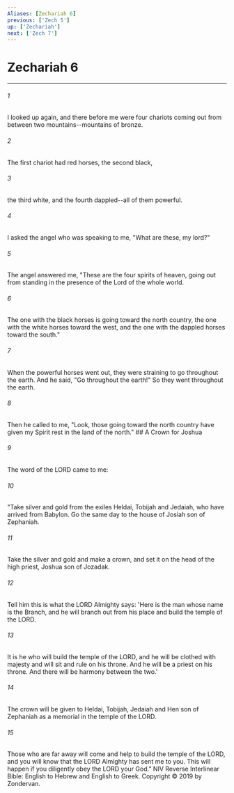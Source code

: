```yaml
---
Aliases: [Zechariah 6]
previous: ['Zech 5']
up: ['Zechariah']
next: ['Zech 7']
---
```

# Zechariah 6

***


###### 1 
I looked up again, and there before me were four chariots coming out from between two mountains--mountains of bronze. 

###### 2 
The first chariot had red horses, the second black, 

###### 3 
the third white, and the fourth dappled--all of them powerful. 

###### 4 
I asked the angel who was speaking to me, "What are these, my lord?" 

###### 5 
The angel answered me, "These are the four spirits of heaven, going out from standing in the presence of the Lord of the whole world. 

###### 6 
The one with the black horses is going toward the north country, the one with the white horses toward the west, and the one with the dappled horses toward the south." 

###### 7 
When the powerful horses went out, they were straining to go throughout the earth. And he said, "Go throughout the earth!" So they went throughout the earth. 

###### 8 
Then he called to me, "Look, those going toward the north country have given my Spirit rest in the land of the north." ## A Crown for Joshua 

###### 9 
The word of the LORD came to me: 

###### 10 
"Take silver and gold from the exiles Heldai, Tobijah and Jedaiah, who have arrived from Babylon. Go the same day to the house of Josiah son of Zephaniah. 

###### 11 
Take the silver and gold and make a crown, and set it on the head of the high priest, Joshua son of Jozadak. 

###### 12 
Tell him this is what the LORD Almighty says: 'Here is the man whose name is the Branch, and he will branch out from his place and build the temple of the LORD. 

###### 13 
It is he who will build the temple of the LORD, and he will be clothed with majesty and will sit and rule on his throne. And he will be a priest on his throne. And there will be harmony between the two.' 

###### 14 
The crown will be given to Heldai, Tobijah, Jedaiah and Hen son of Zephaniah as a memorial in the temple of the LORD. 

###### 15 
Those who are far away will come and help to build the temple of the LORD, and you will know that the LORD Almighty has sent me to you. This will happen if you diligently obey the LORD your God." NIV Reverse Interlinear Bible: English to Hebrew and English to Greek. Copyright © 2019 by Zondervan.
